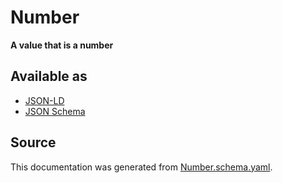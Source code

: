 # Number

**A value that is a number**

## Available as

- [JSON-LD](https://schema.stenci.la/Number.jsonld)
- [JSON Schema](https://schema.stenci.la/v1/Number.schema.json)

## Source

This documentation was generated from [Number.schema.yaml](https://github.com/stencila/stencila/blob/master/schema/Number.schema.yaml).
